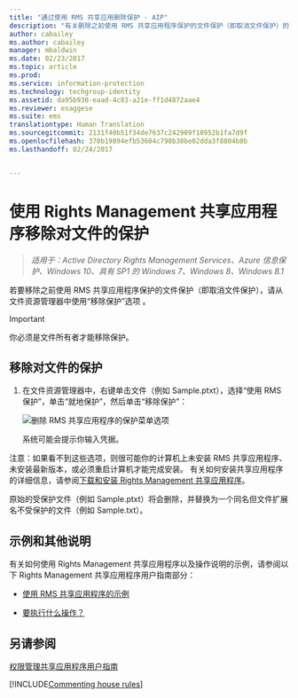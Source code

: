 ```yaml
---
title: "通过使用 RMS 共享应用删除保护 - AIP"
description: "有关删除之前使用 RMS 共享应用程序保护的文件保护（即取消文件保护）的说明。"
author: cabailey
ms.author: cabailey
manager: mbaldwin
ms.date: 02/23/2017
ms.topic: article
ms.prod: 
ms.service: information-protection
ms.technology: techgroup-identity
ms.assetid: da95b938-eaad-4c83-a21e-ff1d4872aae4
ms.reviewer: esaggese
ms.suite: ems
translationtype: Human Translation
ms.sourcegitcommit: 2131f40b51f34de7637c242909f10952b1fa7d9f
ms.openlocfilehash: 370b19894efb53604c798b38be02dda3f8804b8b
ms.lasthandoff: 02/24/2017


---
```


# <a name="remove-protection-from-a-file-by-using-the-rights-management-sharing-application"></a>使用 Rights Management 共享应用程序移除对文件的保护

>*适用于：Active Directory Rights Management Services、Azure 信息保护、Windows 10、具有 SP1 的 Windows 7、Windows 8、Windows 8.1*

若要移除之前使用 RMS 共享应用程序保护的文件保护（即取消文件保护），请从文件资源管理器中使用“移除保护”选项  。

> [!IMPORTANT]
> 你必须是文件所有者才能移除保护。

## <a name="to-remove-protection-from-a-file"></a>移除对文件的保护

1.  在文件资源管理器中，右键单击文件（例如 Sample.ptxt），选择“使用 RMS 保护”，单击“就地保护”，然后单击“移除保护”：

    ![删除 RMS 共享应用程序的保护菜单选项](../media/ADRMS_MSRMSApp_RemoveProtection.png)

    系统可能会提示你输入凭据。

注意：如果看不到这些选项，则很可能你的计算机上未安装 RMS 共享应用程序、未安装最新版本，或必须重启计算机才能完成安装。 有关如何安装共享应用程序的详细信息，请参阅[下载和安装 Rights Management 共享应用程序](install-sharing-app.md)。

原始的受保护文件（例如 Sample.ptxt）将会删除，并替换为一个同名但文件扩展名不受保护的文件（例如 Sample.txt）。

## <a name="examples-and-other-instructions"></a>示例和其他说明
有关如何使用 Rights Management 共享应用程序以及操作说明的示例，请参阅以下 Rights Management 共享应用程序用户指南部分：

-   [使用 RMS 共享应用程序的示例](sharing-app-user-guide.md#examples-for-using-the-rms-sharing-application)

-   [要执行什么操作？](sharing-app-user-guide.md#what-do-you-want-to-do)

## <a name="see-also"></a>另请参阅
[权限管理共享应用程序用户指南](sharing-app-user-guide.md)

[!INCLUDE[Commenting house rules](../includes/houserules.md)]
